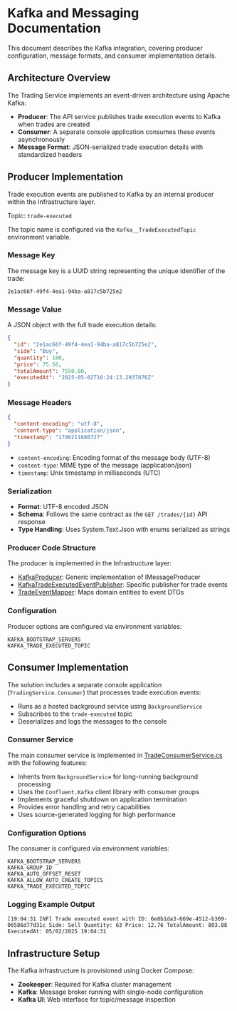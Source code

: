 # Kafka and Messaging Documentation

This document describes the Kafka integration, covering producer configuration, message formats, and consumer implementation details.

## Architecture Overview

The Trading Service implements an event-driven architecture using Apache Kafka:

- **Producer**: The API service publishes trade execution events to Kafka when trades are created
- **Consumer**: A separate console application consumes these events asynchronously
- **Message Format**: JSON-serialized trade execution details with standardized headers

## Producer Implementation

Trade execution events are published to Kafka by an internal producer within the Infrastructure layer.

Topic: `trade-executed`

The topic name is configured via the `Kafka__TradeExecutedTopic` environment variable.

### Message Key

The message key is a UUID string representing the unique identifier of the trade:

```text
2e1ac66f-49f4-4ea1-94ba-a817c5b725e2
```

### Message Value

A JSON object with the full trade execution details:

```json
{
  "id": "2e1ac66f-49f4-4ea1-94ba-a817c5b725e2",
  "side": "Buy",
  "quantity": 100,
  "price": 75.50,
  "totalAmount": 7550.00,
  "executedAt": "2025-05-02T16:24:13.2937876Z"
}
```

### Message Headers

```json
{
  "content-encoding": "utf-8",
  "content-type": "application/json",
  "timestamp": "1746211680727"
}
```

- `content-encoding`: Encoding format of the message body (UTF-8)
- `content-type`: MIME type of the message (application/json)
- `timestamp`: Unix timestamp in milliseconds (UTC)

### Serialization

- **Format**: UTF-8 encoded JSON
- **Schema**: Follows the same contract as the `GET /trades/{id}` API response
- **Type Handling**: Uses System.Text.Json with enums serialized as strings

### Producer Code Structure

The producer is implemented in the Infrastructure layer:

- [KafkaProducer](src/TradingService.Infrastructure/Messaging/KafkaProducer.cs): Generic implementation of IMessageProducer
- [KafkaTradeExecutedEventPublisher](src/TradingService.Infrastructure/Messaging/Publishers/KafkaTradeExecutedEventPublisher.cs): Specific publisher for trade events
- [TradeEventMapper](src/TradingService.Application/Features/Trades/Mappers/TradeEventMapper.cs): Maps domain entities to event DTOs

### Configuration

Producer options are configured via environment variables:

```text
KAFKA_BOOTSTRAP_SERVERS
KAFKA_TRADE_EXECUTED_TOPIC
```

## Consumer Implementation

The solution includes a separate console application (`TradingService.Consumer`) that processes trade execution events:

- Runs as a hosted background service using `BackgroundService`
- Subscribes to the `trade-executed` topic
- Deserializes and logs the messages to the console

### Consumer Service

The main consumer service is implemented in [TradeConsumerService.cs](src/TradingService.Consumer/Services/TradeConsumerService.cs) with the following features:

- Inherits from `BackgroundService` for long-running background processing
- Uses the `Confluent.Kafka` client library with consumer groups
- Implements graceful shutdown on application termination
- Provides error handling and retry capabilities
- Uses source-generated logging for high performance

### Configuration Options

The consumer is configured via environment variables:

```text
KAFKA_BOOTSTRAP_SERVERS
KAFKA_GROUP_ID
KAFKA_AUTO_OFFSET_RESET
KAFKA_ALLOW_AUTO_CREATE_TOPICS
KAFKA_TRADE_EXECUTED_TOPIC
```

### Logging Example Output

```text
[19:04:31 INF] Trade executed event with ID: 6e8b1da3-669e-4512-b309-06586d77d31c Side: Sell Quantity: 63 Price: 12.76 TotalAmount: 803.88 ExecutedAt: 05/02/2025 19:04:31
```

## Infrastructure Setup

The Kafka infrastructure is provisioned using Docker Compose:

- **Zookeeper**: Required for Kafka cluster management
- **Kafka**: Message broker running with single-node configuration
- **Kafka UI**: Web interface for topic/message inspection
